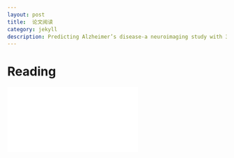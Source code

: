 ```yaml
---
layout: post
title:  论文阅读
category: jekyll 
description: Predicting Alzheimer’s disease-a neuroimaging study with 3D convolutional neural networks
---
```


# Reading

![1](../assets/img/dl/1.pdf)